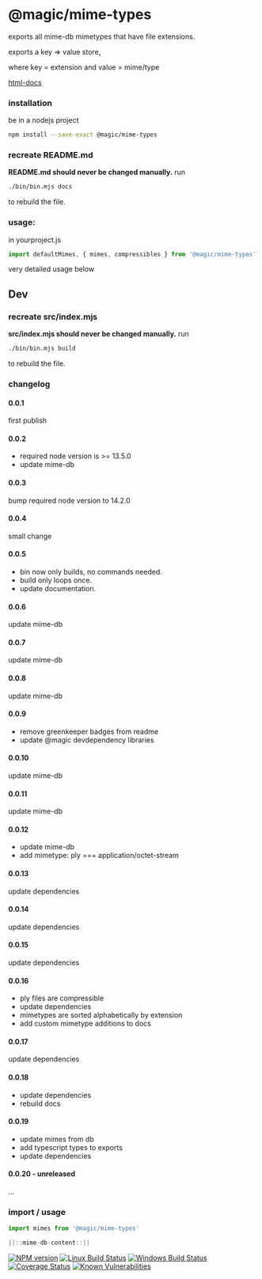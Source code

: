 <!--

This file gets generated via 'bin/README-template.md'
do not change README.md, change the template instead!

-->

# @magic/mime-types

exports all mime-db mimetypes that have file extensions.

exports a key => value store,

where key = extension and value = mime/type

[html-docs](https://magic.github.io/mime-types)

### installation

be in a nodejs project

```bash
npm install --save-exact @magic/mime-types
```

### recreate README.md

**README.md should never be changed manually.**
run

```bash
./bin/bin.mjs docs
```

to rebuild the file.

### usage:

in yourproject.js

```javascript
import defaultMimes, { mimes, compressibles } from '@magic/mime-types'
```

very detailed usage below

## Dev

### recreate src/index.mjs

**src/index.mjs should never be changed manually.**
run

```bash
./bin/bin.mjs build
```

to rebuild the file.

### changelog

#### 0.0.1

first publish

#### 0.0.2

- required node version is >= 13.5.0
- update mime-db

#### 0.0.3

bump required node version to 14.2.0

#### 0.0.4

small change

#### 0.0.5

- bin now only builds, no commands needed.
- build only loops once.
- update documentation.

#### 0.0.6

update mime-db

#### 0.0.7

update mime-db

#### 0.0.8

update mime-db

#### 0.0.9

- remove greenkeeper badges from readme
- update @magic devdependency libraries

#### 0.0.10

update mime-db

#### 0.0.11

update mime-db

#### 0.0.12

- update mime-db
- add mimetype: ply === application/octet-stream

#### 0.0.13

update dependencies

#### 0.0.14

update dependencies

#### 0.0.15

update dependencies

#### 0.0.16

- ply files are compressible
- update dependencies
- mimetypes are sorted alphabetically by extension
- add custom mimetype additions to docs

#### 0.0.17

update dependencies

#### 0.0.18

- update dependencies
- rebuild docs

#### 0.0.19

- update mimes from db
- add typescript types to exports
- update dependencies

#### 0.0.20 - unreleased

...

### import / usage

```javascript
import mimes from '@magic/mime-types'

||::mime-db-content::||
```

[![NPM version][npm-image]][npm-url]
[![Linux Build Status][travis-image]][travis-url]
[![Windows Build Status][appveyor-image]][appveyor-url]
[![Coverage Status][coveralls-image]][coveralls-url]
[![Known Vulnerabilities][snyk-image]][snyk-url]

[npm-image]: https://img.shields.io/npm/v/@magic/mime-types.svg
[npm-url]: https://www.npmjs.com/package/@magic/mime-types
[travis-image]: https://img.shields.io/travis/com/magic/mime-types.svg?branch=master
[travis-url]: https://travis-ci.com/magic/mime-types
[appveyor-image]: https://img.shields.io/appveyor/ci/magic/mime-types/master.svg
[appveyor-url]: https://ci.appveyor.com/project/magic/mime-types/branch/master
[coveralls-image]: https://coveralls.io/repos/github/magic/mime-types/badge.svg
[coveralls-url]: https://coveralls.io/github/magic/mime-types
[snyk-image]: https://snyk.io/test/github/magic/mime-types/badge.svg
[snyk-url]: https://snyk.io/test/github/magic/mime-types
